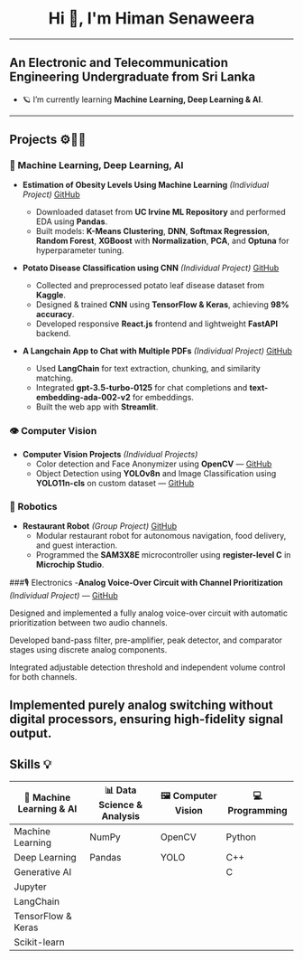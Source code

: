 
<h1 align="center"> Hi 👋, I'm Himan Senaweera</h1>

---

## An Electronic and Telecommunication Engineering Undergraduate from Sri Lanka

- 🪐 I’m currently learning **Machine Learning, Deep Learning & AI**.  
 ---

## Projects ⚙️👨‍💻

### 🧠 Machine Learning, Deep Learning, AI
- **Estimation of Obesity Levels Using Machine Learning** *(Individual Project)* [GitHub](https://github.com/HimanSenaweera/Model-to-predict-obesity-Level.git)  
  - Downloaded dataset from **UC Irvine ML Repository** and performed EDA using **Pandas**.  
  - Built models: **K-Means Clustering**, **DNN**, **Softmax Regression**, **Random Forest**, **XGBoost** with **Normalization**, **PCA**, and **Optuna** for hyperparameter tuning.  

- **Potato Disease Classification using CNN** *(Individual Project)* [GitHub](https://github.com/HimanSenaweera/Deep-learning.git)  
  - Collected and preprocessed potato leaf disease dataset from **Kaggle**.  
  - Designed & trained **CNN** using **TensorFlow & Keras**, achieving **98% accuracy**.  
  - Developed responsive **React.js** frontend and lightweight **FastAPI** backend.  

- **A Langchain App to Chat with Multiple PDFs** *(Individual Project)* [GitHub](https://github.com/HimanSenaweera/Langchain-App-.git)  
  - Used **LangChain** for text extraction, chunking, and similarity matching.  
  - Integrated **gpt-3.5-turbo-0125** for chat completions and **text-embedding-ada-002-v2** for embeddings.  
  - Built the web app with **Streamlit**.  

### 👁️ Computer Vision
- **Computer Vision Projects** *(Individual Projects)*  
  - Color detection and Face Anonymizer using **OpenCV** — [GitHub](https://github.com/HimanSenaweera/OpenCV-projects.git)  
  - Object Detection using **YOLOv8n** and Image Classification using **YOLO11n-cls** on custom dataset — [GitHub](https://github.com/HimanSenaweera/Face-Anonymizer-using-OpenCV.git)  

### 🤖 Robotics
- **Restaurant Robot** *(Group Project)* [GitHub](https://github.com/HimanSenaweera/RestaurantRobot.git)  
  - Modular restaurant robot for autonomous navigation, food delivery, and guest interaction.  
  - Programmed the **SAM3X8E** microcontroller using **register-level C** in **Microchip Studio**.

###🎙️ Electronics
-**Analog Voice-Over Circuit with Channel Prioritization** *(Individual Project)* — [GitHub](https://github.com/HimanSenaweera/RestaurantRobot.git)

Designed and implemented a fully analog voice-over circuit with automatic prioritization between two audio channels.

Developed band-pass filter, pre-amplifier, peak detector, and comparator stages using discrete analog components.

Integrated adjustable detection threshold and independent volume control for both channels.

Implemented purely analog switching without digital processors, ensuring high-fidelity signal output.
---
## Skills 💡

| 🤖 Machine Learning & AI | 📊 Data Science & Analysis | 🖼️ Computer Vision | 💻 Programming |
|--------------------------|---------------------------|--------------------|----------------|
| Machine Learning         | NumPy                     | OpenCV             | Python         |
| Deep Learning            | Pandas                    | YOLO               | C++            |
| Generative AI            |                           |                    | C              |
| Jupyter                  |                           |                    |                |
| LangChain                |                           |                    |                |
| TensorFlow & Keras       |                           |                    |                |
| Scikit-learn             |                           |                    |                |



